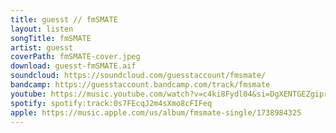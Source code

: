 ```yaml
---
title: guesst // fmSMATE
layout: listen
songTitle: fmSMATE
artist: guesst
coverPath: fmSMATE-cover.jpeg
download: guesst-fmSMATE.aif
soundcloud: https://soundcloud.com/guesstaccount/fmsmate/
bandcamp: https://guesstaccount.bandcamp.com/track/fmsmate
youtube: https://music.youtube.com/watch?v=c4ki8Fydl04&si=DgXENTGEZgiprc0X
spotify: spotify:track:0s7FEcqJ2m4sXmo8cFIFeq
apple: https://music.apple.com/us/album/fmsmate-single/1738984325
---
```

